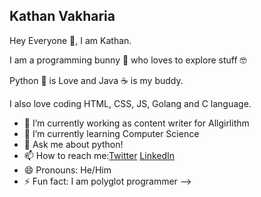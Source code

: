 ## Kathan Vakharia
<!-- 👯 I’m looking to collaborate on --> 
Hey Everyone 👋,  I am Kathan.

I am a programming bunny 🐇 who loves to explore stuff 🤓 

Python 🐍 is Love and Java ☕ is my buddy.

I also love coding  HTML, CSS, JS, Golang and C language.




- 🔭 I’m currently working as content writer for Allgirlithm 
- 🌱 I’m currently learning Computer Science
- 💬 Ask me about python! 
- 📫 How to reach me:[Twitter](https://twitter.com/kathan_vakharia) [LinkedIn](https://www.linkedin.com/in/kathan-vakharia-a76a07190/)
- 😄 Pronouns: He/Him
- ⚡ Fun fact: I am polyglot programmer
-->

